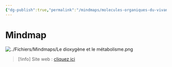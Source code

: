 ```yaml
---
{"dg-publish":true,"permalink":"/mindmaps/molecules-organiques-du-vivant-le-dioxygene/","tags":["#mindmaps"],"noteIcon":"2"}
---
```


# Mindmap
![../Fichiers/Mindmaps/Le dioxygène et le métabolisme.png](/img/user/Fichiers/Mindmaps/Le%20dioxyg%C3%A8ne%20et%20le%20m%C3%A9tabolisme.png)
> [!info] Site web : [cliquez ici]()

